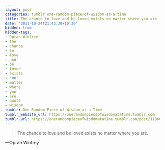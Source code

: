 ```yaml
---
layout: post
categories: tumblr one-random-piece-of-wisdom-at-a-time
title: The chance to love and be loved exists no matter where you are.
date: '2011-10-24T21:43:30+10:30'
hidden: true
hidden-tags:
- Oprah-Winfrey
- the
- chance
- to
- love
- and
- be
- loved
- exists
- 'no'
- matter
- where
- you
- are
- quote
- wisdom
tumblr: One Random Piece of Wisdom at a Time
tumblr_website_url: https://onerandompieceofwisdomatatime.tumblr.com
tumblr_url: https://onerandompieceofwisdomatatime.tumblr.com/post/11860827785/the-chance-to-love-and-be-loved-exists-no-matter
---
```

> The chance to love and be loved exists no matter where you are.

—Oprah Winfrey
